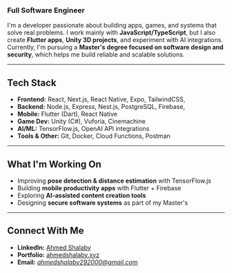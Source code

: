 ### Full Software Engineer

I'm a developer passionate about building apps, games, and systems
that solve real problems. I work mainly with **JavaScript/TypeScript**,
but I also create **Flutter apps**, **Unity 3D projects**, and
experiment with AI integrations. Currently, I'm pursuing a **Master's
degree focused on software design and security**, which helps me build
reliable and scalable solutions.

------------------------------------------------------------------------

## Tech Stack

-   **Frontend:** React, Next.js, React Native, Expo, TailwindCSS,
-   **Backend:** Node.js, Express, Nest.js, PostgreSQL, Firebase,
-   **Mobile:** Flutter (Dart), React Native
-   **Game Dev:** Unity (C#), Vuforia, Cinemachine
-   **AI/ML:** TensorFlow.js, OpenAI API integrations
-   **Tools & Other:** Git, Docker, Cloud Functions,
    Postman

------------------------------------------------------------------------

## What I'm Working On

-   Improving **pose detection & distance estimation** with
    TensorFlow.js
-   Building **mobile productivity apps** with Flutter + Firebase
-   Exploring **AI-assisted content creation tools**
-   Designing **secure software systems** as part of my Master's

------------------------------------------------------------------------

## Connect With Me

-   **LinkedIn:** [Ahmed Shalaby]([https://linkedin.com/in/](https://www.linkedin.com/in/ahmed-shalaby-7608421b3/)) 
-   **Portfolio:** [ahmedshalaby.xyz](http://ahmedshalaby.xyz)
-   **Email:** *ahmedshalaby292000@gmail.com*

